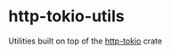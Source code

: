# http-tokio-utils

Utilities built on top of the [http-tokio](https://github.com/rust-http-server/http-tokio) crate
